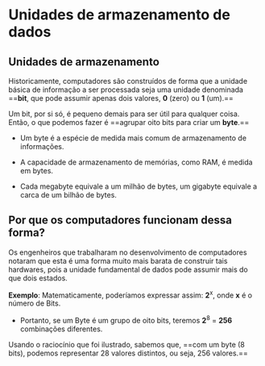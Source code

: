 # **Unidades de armazenamento de dados**

## Unidades de armazenamento

Historicamente, computadores são construídos de forma que a unidade básica de informação a ser processada seja uma unidade denominada ==**bit**, que pode assumir apenas dois valores, **0** (zero) ou **1** (um).==

Um bit, por si só, é pequeno demais para ser útil para qualquer coisa. Então, o que podemos fazer é ==agrupar oito bits para criar um **byte**.==

- Um byte é a espécie de medida mais comum de armazenamento de informações.

- A capacidade de armazenamento de memórias, como RAM, é medida em bytes.

- Cada megabyte equivale a um milhão de bytes, um gigabyte equivale a carca de um bilhão de bytes.

## Por que os computadores funcionam dessa forma?

Os engenheiros que trabalharam no desenvolvimento de computadores notaram que esta é uma forma muito mais barata de construir tais hardwares, pois a unidade fundamental de dados pode assumir mais do que dois estados.

**Exemplo**: Matematicamente, poderíamos expressar assim: **2**<sup>x</sup>, onde **x** é o número de Bits.

- Portanto, se um Byte é um grupo de oito bits, teremos **2**<sup>8</sup> = **256** combinações diferentes.

Usando o raciocínio que foi ilustrado, sabemos que, ==com um byte (8 bits), podemos representar 28 valores distintos, ou seja, 256 valores.==